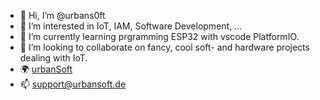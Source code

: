 - 👋 Hi, I’m @urbans0ft
- 👀 I’m interested in IoT, IAM, Software Development, ...
- 🌱 I’m currently learning prgramming ESP32 with vscode PlatformIO.
- 💞️ I’m looking to collaborate on fancy, cool soft- and hardware projects dealing with IoT.
- 🌍 [urbanSoft](https://www.urbansoft.de/)
- 📫 support@urbansoft.de

<!---
urbans0ft/urbans0ft is a ✨ special ✨ repository because its `README.md` (this file) appears on your GitHub profile.
You can click the Preview link to take a look at your changes.
--->
